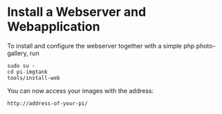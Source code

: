 Install a Webserver and Webapplication
======================================

To install and configure the webserver together with a simple php
photo-gallery, run

    sudo su -
    cd pi-imgtank
    tools/install-web

You can now access your images with the address:

    http://address-of-your-pi/

